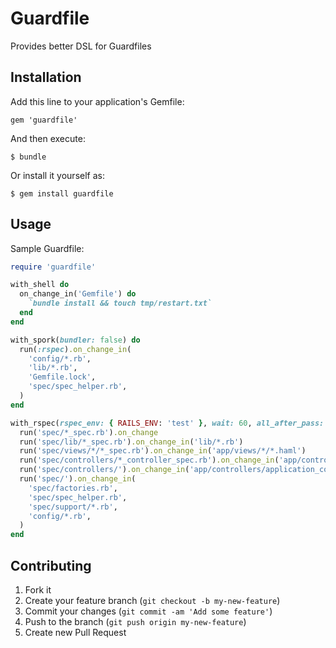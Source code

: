 # Guardfile

Provides better DSL for Guardfiles

## Installation

Add this line to your application's Gemfile:

    gem 'guardfile'

And then execute:

    $ bundle

Or install it yourself as:

    $ gem install guardfile

## Usage

Sample Guardfile:

```ruby
require 'guardfile'

with_shell do
  on_change_in('Gemfile') do
    `bundle install && touch tmp/restart.txt`
  end
end

with_spork(bundler: false) do
  run(:rspec).on_change_in(
    'config/*.rb',
    'lib/*.rb',
    'Gemfile.lock',
    'spec/spec_helper.rb',
  )
end

with_rspec(rspec_env: { RAILS_ENV: 'test' }, wait: 60, all_after_pass: false, all_on_start: false) do
  run('spec/*_spec.rb').on_change
  run('spec/lib/*_spec.rb').on_change_in('lib/*.rb')
  run('spec/views/*/*_spec.rb').on_change_in('app/views/*/*.haml')
  run('spec/controllers/*_controller_spec.rb').on_change_in('app/controllers/*_controller.rb')
  run('spec/controllers/').on_change_in('app/controllers/application_controller.rb')
  run('spec/').on_change_in(
    'spec/factories.rb',
    'spec/spec_helper.rb',
    'spec/support/*.rb',
    'config/*.rb',
  )
end
```

## Contributing

1. Fork it
2. Create your feature branch (`git checkout -b my-new-feature`)
3. Commit your changes (`git commit -am 'Add some feature'`)
4. Push to the branch (`git push origin my-new-feature`)
5. Create new Pull Request
